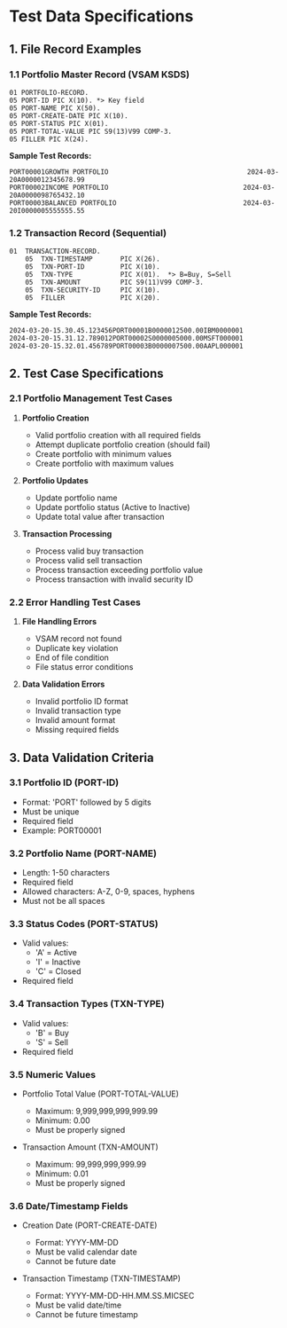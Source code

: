# Test Data Specifications

## 1. File Record Examples

### 1.1 Portfolio Master Record (VSAM KSDS)

```cobol
01 PORTFOLIO-RECORD.
05 PORT-ID PIC X(10). *> Key field
05 PORT-NAME PIC X(50).
05 PORT-CREATE-DATE PIC X(10).
05 PORT-STATUS PIC X(01).
05 PORT-TOTAL-VALUE PIC S9(13)V99 COMP-3.
05 FILLER PIC X(24).
```

**Sample Test Records:**

```
PORT00001GROWTH PORTFOLIO                                   2024-03-20A0000012345678.99
PORT00002INCOME PORTFOLIO                                  2024-03-20A0000098765432.10
PORT00003BALANCED PORTFOLIO                                2024-03-20I0000005555555.55
```

### 1.2 Transaction Record (Sequential)

```cobol
01  TRANSACTION-RECORD.
    05  TXN-TIMESTAMP       PIC X(26).
    05  TXN-PORT-ID         PIC X(10).
    05  TXN-TYPE            PIC X(01).  *> B=Buy, S=Sell
    05  TXN-AMOUNT          PIC S9(11)V99 COMP-3.
    05  TXN-SECURITY-ID     PIC X(10).
    05  FILLER              PIC X(20).
```

**Sample Test Records:**

```
2024-03-20-15.30.45.123456PORT00001B0000012500.00IBM0000001
2024-03-20-15.31.12.789012PORT00002S0000005000.00MSFT000001
2024-03-20-15.32.01.456789PORT00003B0000007500.00AAPL000001
```

## 2. Test Case Specifications

### 2.1 Portfolio Management Test Cases

1. **Portfolio Creation**

   - Valid portfolio creation with all required fields
   - Attempt duplicate portfolio creation (should fail)
   - Create portfolio with minimum values
   - Create portfolio with maximum values

2. **Portfolio Updates**

   - Update portfolio name
   - Update portfolio status (Active to Inactive)
   - Update total value after transaction

3. **Transaction Processing**
   - Process valid buy transaction
   - Process valid sell transaction
   - Process transaction exceeding portfolio value
   - Process transaction with invalid security ID

### 2.2 Error Handling Test Cases

1. **File Handling Errors**

   - VSAM record not found
   - Duplicate key violation
   - End of file condition
   - File status error conditions

2. **Data Validation Errors**
   - Invalid portfolio ID format
   - Invalid transaction type
   - Invalid amount format
   - Missing required fields

## 3. Data Validation Criteria

### 3.1 Portfolio ID (PORT-ID)

- Format: 'PORT' followed by 5 digits
- Must be unique
- Required field
- Example: PORT00001

### 3.2 Portfolio Name (PORT-NAME)

- Length: 1-50 characters
- Required field
- Allowed characters: A-Z, 0-9, spaces, hyphens
- Must not be all spaces

### 3.3 Status Codes (PORT-STATUS)

- Valid values:
  - 'A' = Active
  - 'I' = Inactive
  - 'C' = Closed
- Required field

### 3.4 Transaction Types (TXN-TYPE)

- Valid values:
  - 'B' = Buy
  - 'S' = Sell
- Required field

### 3.5 Numeric Values

- Portfolio Total Value (PORT-TOTAL-VALUE)

  - Maximum: 9,999,999,999,999.99
  - Minimum: 0.00
  - Must be properly signed

- Transaction Amount (TXN-AMOUNT)
  - Maximum: 99,999,999,999.99
  - Minimum: 0.01
  - Must be properly signed

### 3.6 Date/Timestamp Fields

- Creation Date (PORT-CREATE-DATE)

  - Format: YYYY-MM-DD
  - Must be valid calendar date
  - Cannot be future date

- Transaction Timestamp (TXN-TIMESTAMP)
  - Format: YYYY-MM-DD-HH.MM.SS.MICSEC
  - Must be valid date/time
  - Cannot be future timestamp

